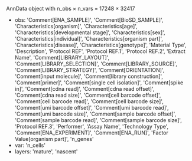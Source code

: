AnnData object with n_obs × n_vars = 17248 × 32417
- obs: 'Comment[ENA_SAMPLE]', 'Comment[BioSD_SAMPLE]', 'Characteristics[organism]', 'Characteristics[age]', 'Characteristics[developmental stage]', 'Characteristics[sex]', 'Characteristics[individual]', 'Characteristics[organism part]', 'Characteristics[disease]', 'Characteristics[genotype]', 'Material Type', 'Description', 'Protocol REF', 'Protocol REF.1', 'Protocol REF.2', 'Extract Name', 'Comment[LIBRARY_LAYOUT]', 'Comment[LIBRARY_SELECTION]', 'Comment[LIBRARY_SOURCE]', 'Comment[LIBRARY_STRATEGY]', 'Comment[ORIENTATION]', 'Comment[input molecule]', 'Comment[library construction]', 'Comment[primer]', 'Comment[single cell isolation]', 'Comment[spike in]', 'Comment[cdna read]', 'Comment[cdna read offset]', 'Comment[cdna read size]', 'Comment[cell barcode offset]', 'Comment[cell barcode read]', 'Comment[cell barcode size]', 'Comment[umi barcode offset]', 'Comment[umi barcode read]', 'Comment[umi barcode size]', 'Comment[sample barcode offset]', 'Comment[sample barcode read]', 'Comment[sample barcode size]', 'Protocol REF.3', 'Performer', 'Assay Name', 'Technology Type', 'Comment[ENA_EXPERIMENT]', 'Comment[ENA_RUN]', 'Factor Value[organism part]', 'n_genes'
- var: 'n_cells'
- layers: 'mature', 'nascent'
